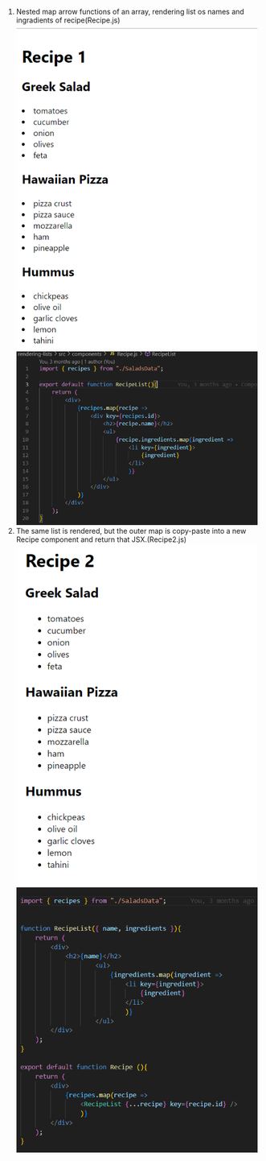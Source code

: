 1. Nested map arrow functions of an array, rendering list os names and ingradients of recipe(Recipe.js)
![Alt text](image.png)![Alt text](image-1.png)
2. The same list is rendered, but the outer map is copy-paste into a new Recipe component and return that JSX.(Recipe2.js)![Alt text](image-2.png)![Alt text](image-3.png)
